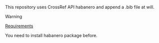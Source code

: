 This repository uses CrossRef API habanero and append a .bib file at will.

> [!WARNING]
> <ins>Requirements</ins>
>
> You need to install habanero package before.



